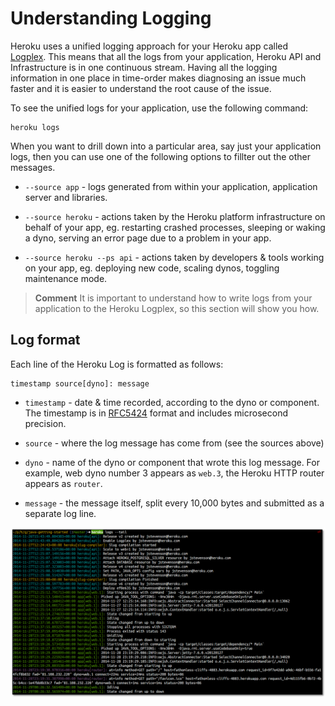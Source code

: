 # Understanding Logging 

  Heroku uses a unified logging approach for your Heroku app called [Logplex](https://devcenter.heroku.com/articles/logplex).  This means that all the logs from your application, Heroku API and Infrastructure is in one continuous stream.  Having all the logging information in one place in time-order makes diagnosing an issue much faster and it is easier to understand the root cause of the issue.

  To see the unified logs for your application, use the following command:
  
    heroku logs
  
  When you want to drill down into a particular area, say just your application logs, then you can use one of the following options to fillter out the other messages. 
  
  * `--source app` - logs generated from within your application, application server and libraries.

  * `--source heroku` - actions taken by the Heroku platform infrastructure on behalf of your app, eg. restarting crashed processes, sleeping or waking a dyno, serving an error page due to a problem in your app.
  
  * `--source heroku --ps api` - actions taken by developers & tools working on your app, eg. deploying new code, scaling dynos, toggling maintenance mode.
    

> **Comment**  It is important to understand how to write logs from your application to the Heroku Logplex, so this section will show you how.  

## Log format 

  Each line of the Heroku Log is formatted as follows:

    timestamp source[dyno]: message

  * `timestamp` -  date & time recorded, according to the dyno or component. The timestamp is in [RFC5424](http://www.rfc-base.org/rfc-5424.html) format and includes microsecond precision.
  
  * `source` - where the log message has come from (see the sources above)
  
  * `dyno` - name of the dyno or component that wrote this log message. For example, web dyno number 3 appears as `web.3`, the Heroku HTTP router appears as `router`.
  
  * `message` - the message itself, split every 10,000 bytes and submitted as a separate log line.

![Heroku Logs example](../images/heroku-logs-tail-app-sample-java-initial-deploy.png)
